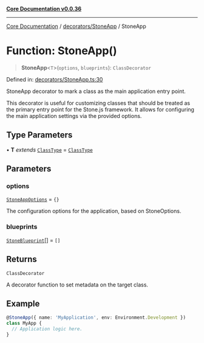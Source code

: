 [**Core Documentation v0.0.36**](../../../README.md)

***

[Core Documentation](../../../modules.md) / [decorators/StoneApp](../README.md) / StoneApp

# Function: StoneApp()

> **StoneApp**\<`T`\>(`options`, `blueprints`): `ClassDecorator`

Defined in: [decorators/StoneApp.ts:30](https://github.com/stonemjs/core/blob/9f959fbf0878444ad50749e09c8b1ee612a83d71/src/decorators/StoneApp.ts#L30)

StoneApp decorator to mark a class as the main application entry point.

This decorator is useful for customizing classes that should be treated as the primary entry point for the Stone.js framework.
It allows for configuring the main application settings via the provided options.

## Type Parameters

• **T** *extends* [`ClassType`](../../../declarations/type-aliases/ClassType.md) = [`ClassType`](../../../declarations/type-aliases/ClassType.md)

## Parameters

### options

[`StoneAppOptions`](../interfaces/StoneAppOptions.md) = `{}`

The configuration options for the application, based on StoneOptions.

### blueprints

[`StoneBlueprint`](../../../options/StoneBlueprint/interfaces/StoneBlueprint.md)[] = `[]`

## Returns

`ClassDecorator`

A decorator function to set metadata on the target class.

## Example

```typescript
@StoneApp({ name: 'MyApplication', env: Environment.Development })
class MyApp {
  // Application logic here.
}
```
